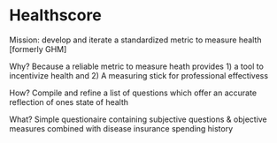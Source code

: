 # Healthscore

Mission: develop and iterate a standardized metric to measure health [formerly GHM]

Why? Because a reliable metric to measure heath provides 1) a tool to incentivize health and 2) A measuring stick for professional effectivess

How? Compile and refine a list of questions which offer an accurate reflection of ones state of health

What? Simple questionaire containing subjective questions & objective measures combined with disease insurance spending history
